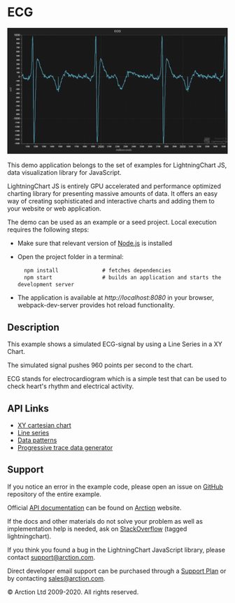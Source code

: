 # ECG

![ECG](ecg.png)

This demo application belongs to the set of examples for LightningChart JS, data visualization library for JavaScript.

LightningChart JS is entirely GPU accelerated and performance optimized charting library for presenting massive amounts of data. It offers an easy way of creating sophisticated and interactive charts and adding them to your website or web application.

The demo can be used as an example or a seed project. Local execution requires the following steps:

- Make sure that relevant version of [Node.js](https://nodejs.org/en/download/) is installed
- Open the project folder in a terminal:

        npm install              # fetches dependencies
        npm start                # builds an application and starts the development server

- The application is available at *http://localhost:8080* in your browser, webpack-dev-server provides hot reload functionality.


## Description

This example shows a simulated ECG-signal by using a Line Series in a XY Chart.

The simulated signal pushes 960 points per second to the chart.

ECG stands for electrocardiogram which is a simple test that can be used to check heart's rhythm and electrical activity.


## API Links

* [XY cartesian chart]
* [Line series]
* [Data patterns]
* [Progressive trace data generator]


## Support

If you notice an error in the example code, please open an issue on [GitHub][0] repository of the entire example.

Official [API documentation][1] can be found on [Arction][2] website.

If the docs and other materials do not solve your problem as well as implementation help is needed, ask on [StackOverflow][3] (tagged lightningchart).

If you think you found a bug in the LightningChart JavaScript library, please contact support@arction.com.

Direct developer email support can be purchased through a [Support Plan][4] or by contacting sales@arction.com.

[0]: https://github.com/Arction/
[1]: https://www.arction.com/lightningchart-js-api-documentation/
[2]: https://www.arction.com
[3]: https://stackoverflow.com/questions/tagged/lightningchart
[4]: https://www.arction.com/support-services/

© Arction Ltd 2009-2020. All rights reserved.


[XY cartesian chart]: https://www.arction.com/lightningchart-js-api-documentation/v2.1.0/classes/chartxy.html
[Line series]: https://www.arction.com/lightningchart-js-api-documentation/v2.1.0/classes/lineseries.html
[Data patterns]: https://www.arction.com/lightningchart-js-api-documentation/v2.1.0/globals.html#datapatterns
[Progressive trace data generator]: https://arction.github.io/xydata/classes/progressivetracegenerator.html

